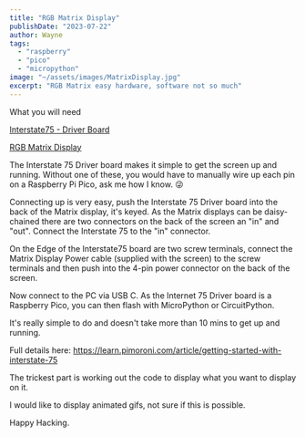 ```yaml
---
title: "RGB Matrix Display"
publishDate: "2023-07-22"
author: Wayne
tags: 
  - "raspberry"
  - "pico"
  - "micropython"
image: "~/assets/images/MatrixDisplay.jpg"
excerpt: "RGB Matrix easy hardware, software not so much"
---
```


What you will need

[Interstate75 - Driver Board](https://shop.pimoroni.com/products/interstate-75-w?variant=40453881299027)

[RGB Matrix Display](https://thepihut.com/products/rgb-full-colour-led-matrix-panel-4mm-pitch-64x32-pixels
)

The Interstate 75 Driver board makes it simple to get the screen up and running. Without one of these, you would have to manually wire up each pin on a Raspberry Pi Pico, ask me how I know. 😜

Connecting up is very easy, push the Interstate 75 Driver board into the back of the Matrix display, it's keyed. As the Matrix displays can be daisy-chained there are two connectors on the back of the screen an "in" and "out". Connect the Interstate 75 to the "in" connector.

On the Edge of the Interstate75 board are two screw terminals, connect the Matrix Display Power cable (supplied with the screen) to the screw terminals and then push into the 4-pin power connector on the back of the screen.

Now connect to the PC via USB C. As the Internet 75 Driver board is a Raspberry Pico, you can then flash with MicroPython or CircuitPython.

It's really simple to do and doesn't take more than 10 mins to get up and running.

Full details here: https://learn.pimoroni.com/article/getting-started-with-interstate-75

The trickest part is working out the code to display what you want to display on it.

I would like to display animated gifs, not sure if this is possible.

Happy Hacking.
